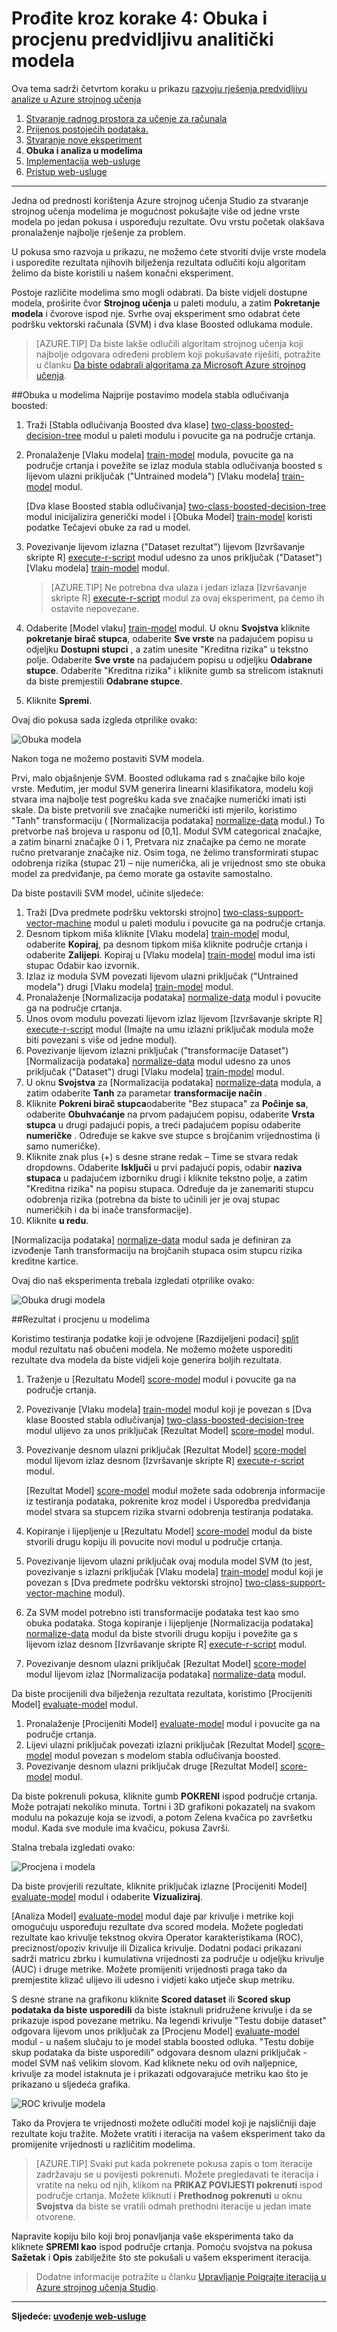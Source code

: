 <properties
    pageTitle="Korak 4: Obuka i procjenu predvidljivu analitički modelima | Microsoft Azure"
    description="Koraku 4 od razvoju vodič predvidljivu rješenja: vlaku, rezultat i procjenu više modelima u Azure strojnog učenja Studio."
    services="machine-learning"
    documentationCenter=""
    authors="garyericson"
    manager="jhubbard"
    editor="cgronlun"/>

<tags
    ms.service="machine-learning"
    ms.workload="data-services"
    ms.tgt_pltfrm="na"
    ms.devlang="na"
    ms.topic="article"
    ms.date="10/04/2016"
    ms.author="garye"/>


# <a name="walkthrough-step-4-train-and-evaluate-the-predictive-analytic-models"></a>Prođite kroz korake 4: Obuka i procjenu predvidljivu analitički modela

Ova tema sadrži četvrtom koraku u prikazu [razvoju rješenja predvidljivu analize u Azure strojnog učenja](machine-learning-walkthrough-develop-predictive-solution.md)


1.  [Stvaranje radnog prostora za učenje za računala](machine-learning-walkthrough-1-create-ml-workspace.md)
2.  [Prijenos postojećih podataka.](machine-learning-walkthrough-2-upload-data.md)
3.  [Stvaranje nove eksperiment](machine-learning-walkthrough-3-create-new-experiment.md)
4.  **Obuka i analiza u modelima**
5.  [Implementacija web-usluge](machine-learning-walkthrough-5-publish-web-service.md)
6.  [Pristup web-usluge](machine-learning-walkthrough-6-access-web-service.md)

----------

Jedna od prednosti korištenja Azure strojnog učenja Studio za stvaranje strojnog učenja modelima je mogućnost pokušajte više od jedne vrste modela po jedan pokusa i uspoređuju rezultate. Ovu vrstu početak olakšava pronalaženje najbolje rješenje za problem.

U pokusa smo razvoja u prikazu, ne možemo ćete stvoriti dvije vrste modela i usporedite rezultata njihovih bilježenja rezultata odlučiti koju algoritam želimo da biste koristili u našem konačni eksperiment.  

Postoje različite modelima smo mogli odabrati. Da biste vidjeli dostupne modela, proširite čvor **Strojnog učenja** u paleti modulu, a zatim **Pokretanje modela** i čvorove ispod nje. Svrhe ovaj eksperiment smo odabrat ćete podršku vektorski računala (SVM) i dva klase Boosted odlukama module.    

> [AZURE.TIP] Da biste lakše odlučili algoritam strojnog učenja koji najbolje odgovara određeni problem koji pokušavate riješiti, potražite u članku [Da biste odabrali algoritama za Microsoft Azure strojnog učenja](machine-learning-algorithm-choice.md).

##<a name="train-the-models"></a>Obuka u modelima
Najprije postavimo modela stabla odlučivanja boosted:  

1.  Traži [Stabla odlučivanja Boosted dva klase] [ two-class-boosted-decision-tree] modul u paleti modulu i povucite ga na područje crtanja.
2.  Pronalaženje [Vlaku modela] [ train-model] modula, povucite ga na područje crtanja i povežite se izlaz modula stabla odlučivanja boosted s lijevom ulazni priključak ("Untrained modela") [Vlaku modela] [ train-model] modul.
    
    [Dva klase Boosted stabla odlučivanja] [ two-class-boosted-decision-tree] modul inicijalizira generički model i [Obuka Model] [ train-model] koristi podatke Tečajevi obuke za rad u model. 
     
3.  Povezivanje lijevom izlazna ("Dataset rezultat") lijevom [Izvršavanje skripte R] [ execute-r-script] modul udesno za unos priključak ("Dataset") [Vlaku modela] [ train-model] modul.

    > [AZURE.TIP] Ne potrebna dva ulaza i jedan izlaza [Izvršavanje skripte R] [ execute-r-script] modul za ovaj eksperiment, pa ćemo ih ostavite nepovezane. 

4.  Odaberite [Model vlaku] [ train-model] modul. U oknu **Svojstva** kliknite **pokretanje birač stupca**, odaberite **Sve vrste** na padajućem popisu u odjeljku **Dostupni stupci** , a zatim unesite "Kreditna rizika" u tekstno polje. Odaberite **Sve vrste** na padajućem popisu u odjeljku **Odabrane stupce**. Odaberite "Kreditna rizika" i kliknite gumb sa strelicom istaknuti da biste premjestili **Odabrane stupce**. 
5.  Kliknite **Spremi**.


Ovaj dio pokusa sada izgleda otprilike ovako:  

![Obuka modela][1]

Nakon toga ne možemo postaviti SVM modela.  

Prvi, malo objašnjenje SVM. Boosted odlukama rad s značajke bilo koje vrste. Međutim, jer modul SVM generira linearni klasifikatora, modelu koji stvara ima najbolje test pogrešku kada sve značajke numerički imati isti skale. Da biste pretvorili sve značajke numerički isti mjerilo, koristimo "Tanh" transformaciju ( [Normalizacija podataka] [ normalize-data] modul.) To pretvorbe naš brojeva u rasponu od [0,1]. Modul SVM categorical značajke, a zatim binarni značajke 0 i 1, Pretvara niz značajke pa ćemo ne morate ručno pretvaranje značajke niz. Osim toga, ne želimo transformirati stupac odobrenja rizika (stupac 21) – nije numerička, ali je vrijednost smo ste obuka model za predviđanje, pa ćemo morate ga ostavite samostalno.  

Da biste postavili SVM model, učinite sljedeće:

1.  Traži [Dva predmete podršku vektorski strojno] [ two-class-support-vector-machine] modul u paleti modulu i povucite ga na područje crtanja.
2.  Desnom tipkom miša kliknite [Vlaku modela] [ train-model] modul, odaberite **Kopiraj**, pa desnom tipkom miša kliknite područje crtanja i odaberite **Zalijepi**. Kopiraj u [Vlaku modela] [ train-model] modul ima isti stupac Odabir kao izvornik.
3.  Izlaz iz modula SVM povezati lijevom ulazni priključak ("Untrained modela") drugi [Vlaku modela] [ train-model] modul.
4.  Pronalaženje [Normalizacija podataka] [ normalize-data] modul i povucite ga na područje crtanja.
5.  Unos ovom modulu povezati lijevom izlaz lijevom [Izvršavanje skripte R] [ execute-r-script] modul (Imajte na umu izlazni priključak modula može biti povezani s više od jedne modul).
6.  Povezivanje lijevom izlazni priključak ("transformacije Dataset") [Normalizacija podataka] [ normalize-data] modul udesno za unos priključak ("Dataset") drugi [Vlaku modela] [ train-model] modul.
7.  U oknu **Svojstva** za [Normalizacija podataka] [ normalize-data] modula, a zatim odaberite **Tanh** za parametar **transformacije način** .
8.  Kliknite **Pokreni birač stupca**odaberite "Bez stupaca" za **Počinje sa**, odaberite **Obuhvaćanje** na prvom padajućem popisu, odaberite **Vrsta stupca** u drugi padajući popis, a treći padajućem popisu odaberite **numeričke** . Određuje se kakve sve stupce s brojčanim vrijednostima (i samo numeričke).
9.  Kliknite znak plus (+) s desne strane redak – Time se stvara redak dropdowns. Odaberite **Isključi** u prvi padajući popis, odabir **naziva stupaca** u padajućem izborniku drugi i kliknite tekstno polje, a zatim "Kreditna rizika" na popisu stupaca. Određuje da je zanemariti stupcu odobrenja rizika (potrebna da biste to učinili jer je ovaj stupac numeričkih i da bi inače transformacije).
10. Kliknite **u redu**.  


[Normalizacija podataka] [ normalize-data] modul sada je definiran za izvođenje Tanh transformaciju na brojčanih stupaca osim stupcu rizika kreditne kartice.  

Ovaj dio naš eksperimenta trebala izgledati otprilike ovako:  

![Obuka drugi modela][2]  

##<a name="score-and-evaluate-the-models"></a>Rezultat i procjenu u modelima

Koristimo testiranja podatke koji je odvojene [Razdijeljeni podaci] [ split] modul rezultatu naš obučeni modela. Ne možemo možete usporediti rezultate dva modela da biste vidjeli koje generira boljih rezultata.  

1.  Traženje u [Rezultatu Model] [ score-model] modul i povucite ga na područje crtanja.
2.  Povezivanje [Vlaku modela] [ train-model] modul koji je povezan s [Dva klase Boosted stabla odlučivanja] [ two-class-boosted-decision-tree] modul ulijevo za unos priključak [Rezultat Model] [ score-model] modul.
3.  Povezivanje desnom ulazni priključak [Rezultat Model] [ score-model] modul lijevom izlaz desnom [Izvršavanje skripte R] [ execute-r-script] modul.

    [Rezultat Model] [ score-model] modul možete sada odobrenja informacije iz testiranja podataka, pokrenite kroz model i Usporedba predviđanja model stvara sa stupcem rizika stvarni odobrenja testiranja podataka.

4.  Kopiranje i lijepljenje u [Rezultatu Model] [ score-model] modul da biste stvorili drugu kopiju ili povucite novi modul u područje crtanja.
5.  Povezivanje lijevom ulazni priključak ovaj modula model SVM (to jest, povezivanje s izlazni priključak [Vlaku modela] [ train-model] modul koji je povezan s [Dva predmete podršku vektorski strojno] [ two-class-support-vector-machine] modul).
6.  Za SVM model potrebno isti transformacije podataka test kao smo obuka podataka. Stoga kopiranje i lijepljenje [Normalizacija podataka] [ normalize-data] modul da biste stvorili drugu kopiju i povežite ga s lijevom izlaz desnom [Izvršavanje skripte R] [ execute-r-script] modul.
7.  Povezivanje desnom ulazni priključak [Rezultat Model] [ score-model] modul lijevom izlaz [Normalizacija podataka] [ normalize-data] modul.  

Da biste procijenili dva bilježenja rezultata rezultata, koristimo [Procijeniti Model] [ evaluate-model] modul.  

1.  Pronalaženje [Procijeniti Model] [ evaluate-model] modul i povucite ga na područje crtanja.
2.  Lijevi ulazni priključak povezati izlazni priključak [Rezultat Model] [ score-model] modul povezan s modelom stabla odlučivanja boosted.
3.  Povezivanje desnom ulazni priključak druge [Rezultat Model] [ score-model] modul.  

Da biste pokrenuli pokusa, kliknite gumb **POKRENI** ispod područje crtanja. Može potrajati nekoliko minuta. Tortni i 3D grafikoni pokazatelj na svakom modulu na pokazuje koja se izvodi, a potom Zelena kvačica po završetku modul. Kada sve module ima kvačicu, pokusa Završi.

Stalna trebala izgledati ovako:  

![Procjena i modela][3]

Da biste provjerili rezultate, kliknite priključak izlazne [Procijeniti Model] [ evaluate-model] modul i odaberite **Vizualiziraj**.  

[Analiza Model] [ evaluate-model] modul daje par krivulje i metrike koji omogućuju uspoređuju rezultate dva scored modela. Možete pogledati rezultate kao krivulje tekstnog okvira Operator karakteristikama (ROC), preciznost/opoziv krivulje ili Dizalica krivulje. Dodatni podaci prikazani sadrži matricu zbrku i kumulativna vrijednosti za područje u odjeljku krivulje (AUC) i druge metrike. Možete promijeniti vrijednosti praga tako da premjestite klizač ulijevo ili udesno i vidjeti kako utječe skup metriku.  

S desne strane na grafikonu kliknite **Scored dataset** ili **Scored skup podataka da biste usporedili** da biste istaknuli pridružene krivulje i da se prikazuje ispod povezane metriku. Na legendi krivulje "Testu dobije dataset" odgovara lijevom unos priključak za [Procjenu Model] [ evaluate-model] modul - u našem slučaju to je model stabla boosted odluka. "Testu dobije skup podataka da biste usporedili" odgovara desnom ulazni priključak - model SVM naš velikim slovom. Kad kliknete neku od ovih naljepnice, krivulje za model istaknuta je i prikazati odgovarajuće metriku kao što je prikazano u sljedeća grafika.  

![ROC krivulje modela][4]

Tako da Provjera te vrijednosti možete odlučiti model koji je najsličniji daje rezultate koju tražite. Možete vratiti i iteracija na vašem eksperiment tako da promijenite vrijednosti u različitim modelima. 

> [AZURE.TIP] Svaki put kada pokrenete pokusa zapis o tom iteracije zadržavaju se u povijesti pokrenuti. Možete pregledavati te iteracija i vratite na neku od njih, klikom na **PRIKAZ POVIJESTI pokrenuti** ispod područje crtanja. Možete kliknuti i **Prethodnog pokrenuti** u oknu **Svojstva** da biste se vratili odmah prethodni iteracije u jedan imate otvorene.
> 
Napravite kopiju bilo koji broj ponavljanja vaše eksperimenta tako da kliknete **SPREMI kao** ispod područje crtanja. Pomoću svojstva na pokusa **Sažetak** i **Opis** zabilježite što ste pokušali u vašem eksperiment iteracija.

>  Dodatne informacije potražite u članku [Upravljanje Poigrajte iteracija u Azure strojnog učenja Studio](machine-learning-manage-experiment-iterations.md).  


----------

**Sljedeće: [uvođenje web-usluge](machine-learning-walkthrough-5-publish-web-service.md)**

[1]: ./media/machine-learning-walkthrough-4-train-and-evaluate-models/train1.png
[2]: ./media/machine-learning-walkthrough-4-train-and-evaluate-models/train2.png
[3]: ./media/machine-learning-walkthrough-4-train-and-evaluate-models/train3.png
[4]: ./media/machine-learning-walkthrough-4-train-and-evaluate-models/train4.png


<!-- Module References -->
[evaluate-model]: https://msdn.microsoft.com/library/azure/927d65ac-3b50-4694-9903-20f6c1672089/
[execute-r-script]: https://msdn.microsoft.com/library/azure/30806023-392b-42e0-94d6-6b775a6e0fd5/
[normalize-data]: https://msdn.microsoft.com/library/azure/986df333-6748-4b85-923d-871df70d6aaf/
[score-model]: https://msdn.microsoft.com/library/azure/401b4f92-e724-4d5a-be81-d5b0ff9bdb33/
[train-model]: https://msdn.microsoft.com/library/azure/5cc7053e-aa30-450d-96c0-dae4be720977/
[two-class-boosted-decision-tree]: https://msdn.microsoft.com/library/azure/e3c522f8-53d9-4829-8ea4-5c6a6b75330c/
[two-class-support-vector-machine]: https://msdn.microsoft.com/library/azure/12d8479b-74b4-4e67-b8de-d32867380e20/
[split]: https://msdn.microsoft.com/library/azure/70530644-c97a-4ab6-85f7-88bf30a8be5f/
